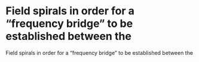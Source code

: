 # Field spirals in order for a “frequency bridge” to be established between the

Field spirals in order for a “frequency bridge” to be established between the